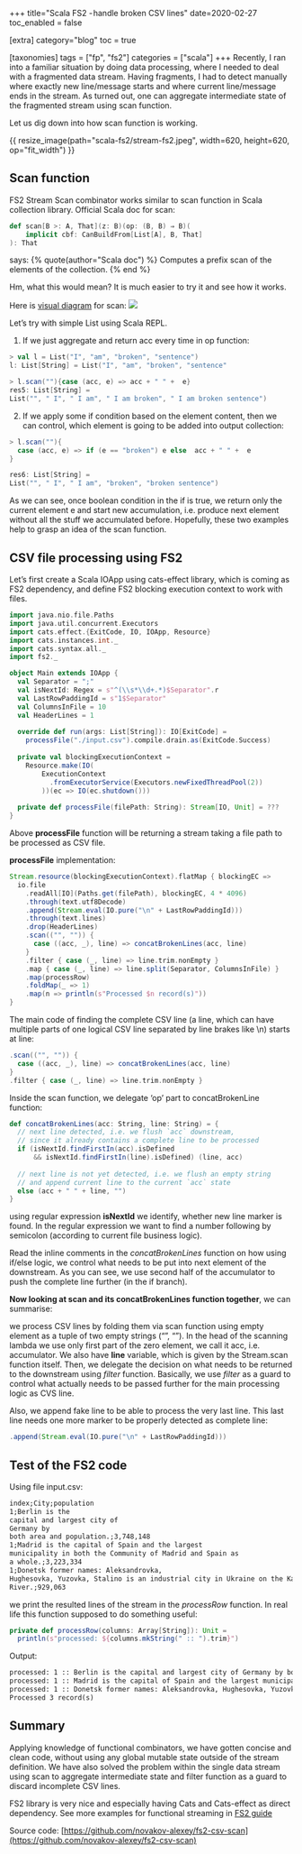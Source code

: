 +++
title="Scala FS2 - handle broken CSV lines"
date=2020-02-27
toc_enabled = false

[extra]
category="blog"
toc = true

[taxonomies]
tags = ["fp", "fs2"]
categories = ["scala"]
+++
Recently, I ran into a familiar situation by doing data processing, where I needed to deal with a fragmented data stream. Having fragments, I had to detect manually where exactly new line/message starts and where current line/message ends in the stream. As turned out, one can aggregate intermediate state of the fragmented stream using scan function.

Let us dig down into how scan function is working.

{{ resize_image(path="scala-fs2/stream-fs2.jpeg", width=620, height=620, op="fit_width") }}
<!-- more -->

## Scan function

FS2 Stream Scan combinator works similar to scan function in Scala collection library. Official Scala doc for scan:

```scala
def scan[B >: A, That](z: B)(op: (B, B) ⇒ B)(
    implicit cbf: CanBuildFrom[List[A], B, That]
): That
```

says:
{% quote(author="Scala doc") %}
Computes a prefix scan of the elements of the collection.
{% end %}

Hm, what this would mean? It is much easier to try it and see how it works.

Here is [visual diagram](https://superruzafa.github.io/visual-scala-reference/scanLeft) for scan:
<img src="/img/blog/scanLeft.svg">

Let’s try with simple List using Scala REPL.

1. If we just aggregate and return acc every time in op function:

```scala
> val l = List("I", "am", "broken", "sentence")
l: List[String] = List("I", "am", "broken", "sentence"

> l.scan(""){case (acc, e) => acc + " " +  e}
res5: List[String] = 
List("", " I", " I am", " I am broken", " I am broken sentence")
```

2. If we apply some if condition based on the element content, then we can control, which element is going to be added into output collection:

```scala
> l.scan(""){
  case (acc, e) => if (e == "broken") e else  acc + " " +  e
}

res6: List[String] = 
List("", " I", " I am", "broken", "broken sentence")
```

As we can see, once boolean condition in the if is true, we return only the current element e and start new accumulation, i.e. produce next element without all the stuff we accumulated before. Hopefully, these two examples help to grasp an idea of the scan function.

## CSV file processing using FS2

Let’s first create a Scala IOApp using cats-effect library, which is coming as FS2 dependency, and define FS2 blocking execution context to work with files.

```scala
import java.nio.file.Paths
import java.util.concurrent.Executors
import cats.effect.{ExitCode, IO, IOApp, Resource}
import cats.instances.int._
import cats.syntax.all._
import fs2._

object Main extends IOApp {
  val Separator = ";"
  val isNextId: Regex = s"^(\\s*\\d+.*)$Separator".r
  val LastRowPaddingId = s"1$Separator"
  val ColumnsInFile = 10
  val HeaderLines = 1  
  
  override def run(args: List[String]): IO[ExitCode] =
    processFile("./input.csv").compile.drain.as(ExitCode.Success)  
    
  private val blockingExecutionContext =
    Resource.make(IO(
        ExecutionContext
          .fromExecutorService(Executors.newFixedThreadPool(2))
        ))(ec => IO(ec.shutdown()))  
        
  private def processFile(filePath: String): Stream[IO, Unit] = ???
}
```

Above **processFile** function will be returning a stream taking a file path to be processed as CSV file.

**processFile** implementation:

```scala
Stream.resource(blockingExecutionContext).flatMap { blockingEC =>
  io.file
    .readAll[IO](Paths.get(filePath), blockingEC, 4 * 4096)
    .through(text.utf8Decode)
    .append(Stream.eval(IO.pure("\n" + LastRowPaddingId)))
    .through(text.lines)
    .drop(HeaderLines)
    .scan(("", "")) {
      case ((acc, _), line) => concatBrokenLines(acc, line)
    }
    .filter { case (_, line) => line.trim.nonEmpty }
    .map { case (_, line) => line.split(Separator, ColumnsInFile) }
    .map(processRow)
    .foldMap(_ => 1)
    .map(n => println(s"Processed $n record(s)"))
}
```

The main code of finding the complete CSV line (a line, which can have multiple parts of one logical CSV line separated by line brakes like \n) starts at line:

```scala
.scan(("", "")) {
  case ((acc, _), line) => concatBrokenLines(acc, line)
}
.filter { case (_, line) => line.trim.nonEmpty }
```

Inside the scan function, we delegate ‘op’ part to concatBrokenLine function:

```scala
def concatBrokenLines(acc: String, line: String) = {  
  // next line detected, i.e. we flush `acc` downstream,
  // since it already contains a complete line to be processed
  if (isNextId.findFirstIn(acc).isDefined 
      && isNextId.findFirstIn(line).isDefined) (line, acc)
  
  // next line is not yet detected, i.e. we flush an empty string 
  // and append current line to the current `acc` state  
  else (acc + " " + line, "")
}
```

using regular expression **isNextId** we identify, whether new line marker is found. In the regular expression we want to find a number following by semicolon (according to current file business logic).

Read the inline comments in the _concatBrokenLines_ function on how using if/else logic, we control what needs to be put into next element of the downstream. As you can see, we use second half of the accumulator to push the complete line further (in the if branch).

**Now looking at scan and its concatBrokenLines function together**, we can summarise:

we process CSV lines by folding them via scan function using empty element as a tuple of two empty strings (“”, “”). In the head of the scanning lambda we use only first part of the zero element, we call it acc, i.e. accumulator. We also have **line** variable, which is given by the Stream.scan function itself. Then, we delegate the decision on what needs to be returned to the downstream using _filter_ function. Basically, we use _filter_ as a guard to control what actually needs to be passed further for the main processing logic as CVS line.

Also, we append fake line to be able to process the very last line. This last line needs one more marker to be properly detected as complete line:

```scala
.append(Stream.eval(IO.pure("\n" + LastRowPaddingId)))
```

## Test of the FS2 code

Using file input.csv:

```txt
index;City;population
1;Berlin is the
capital and largest city of
Germany by
both area and population.;3,748,148
1;Madrid is the capital of Spain and the largest
municipality in both the Community of Madrid and Spain as
a whole.;3,223,334
1;Donetsk former names: Aleksandrovka,
Hughesovka, Yuzovka, Stalino is an industrial city in Ukraine on the Kalmius
River.;929,063
```

we print the resulted lines of the stream in the _processRow_ function. In real life this function supposed to do something useful:

```scala
private def processRow(columns: Array[String]): Unit = 
  println(s"processed: ${columns.mkString(" :: ").trim}")
```

Output:

```txt
processed: 1 :: Berlin is the capital and largest city of Germany by both area and population. :: 3,748,148
processed: 1 :: Madrid is the capital of Spain and the largest municipality in both the Community of Madrid and Spain as a whole. :: 3,223,334
processed: 1 :: Donetsk former names: Aleksandrovka, Hughesovka, Yuzovka, Stalino is an industrial city in Ukraine on the Kalmius River. :: 929,063
Processed 3 record(s)
```

## Summary

Applying knowledge of functional combinators, we have gotten concise and clean code, without using any global mutable state outside of the stream definition. We have also solved the problem within the single data stream using scan to aggregate intermediate state and filter function as a guard to discard incomplete CSV lines.

FS2 library is very nice and especially having Cats and Cats-effect as direct dependency. 
See more examples for functional streaming in [FS2 guide](https://fs2.io/guide.html)

Source code: [https://github.com/novakov-alexey/fs2-csv-scan](https://github.com/novakov-alexey/fs2-csv-scan)